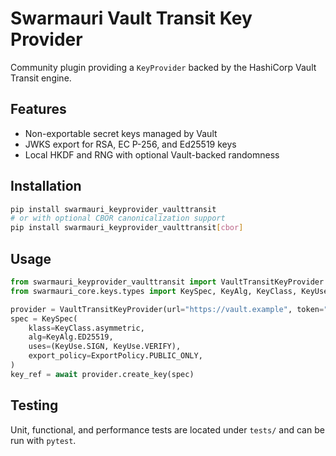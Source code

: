 # Swarmauri Vault Transit Key Provider

Community plugin providing a `KeyProvider` backed by the HashiCorp Vault Transit engine.

## Features
- Non-exportable secret keys managed by Vault
- JWKS export for RSA, EC P-256, and Ed25519 keys
- Local HKDF and RNG with optional Vault-backed randomness

## Installation
```bash
pip install swarmauri_keyprovider_vaulttransit
# or with optional CBOR canonicalization support
pip install swarmauri_keyprovider_vaulttransit[cbor]
```

## Usage
```python
from swarmauri_keyprovider_vaulttransit import VaultTransitKeyProvider
from swarmauri_core.keys.types import KeySpec, KeyAlg, KeyClass, KeyUse, ExportPolicy

provider = VaultTransitKeyProvider(url="https://vault.example", token="s.xxxxx")
spec = KeySpec(
    klass=KeyClass.asymmetric,
    alg=KeyAlg.ED25519,
    uses=(KeyUse.SIGN, KeyUse.VERIFY),
    export_policy=ExportPolicy.PUBLIC_ONLY,
)
key_ref = await provider.create_key(spec)
```

## Testing
Unit, functional, and performance tests are located under `tests/` and
can be run with `pytest`.
